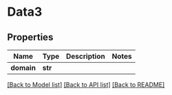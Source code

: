 # Data3

## Properties
Name | Type | Description | Notes
------------ | ------------- | ------------- | -------------
**domain** | **str** |  | 

[[Back to Model list]](../README.md#documentation-for-models) [[Back to API list]](../README.md#documentation-for-api-endpoints) [[Back to README]](../README.md)


